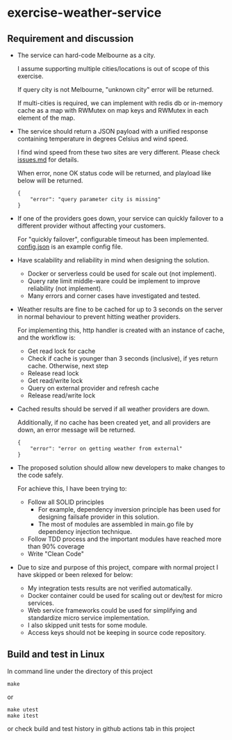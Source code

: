 # exercise-weather-service

## Requirement and discussion

* The service can hard-code Melbourne as a city.

    I assume supporting multiple cities/locations is out of scope of this exercise. 

    If query city is not Melbourne, "unknown city" error will be returned.

    If multi-cities is required, we can implement with redis db or in-memory cache as a map with RWMutex on map keys and RWMutex in each element of the map.

* The service should return a JSON payload with a unified response containing temperature in degrees Celsius and wind speed.

    I find wind speed from these two sites are very different. Please check [issues.md](issues.md) for details.

    When error, none OK status code will be returned, and playload like below will be returned.
    ```
    {
    	"error": "query parameter city is missing"
    }

    ```

* If one of the providers goes down, your service can quickly failover to a different provider without affecting your customers.

    For "quickly failover", configurable timeout has been implemented. [config.json](config.json) is an example config file.

* Have scalability and reliability in mind when designing the solution.
    - Docker or serverless could be used for scale out (not implement).
    - Query rate limit middle-ware could be implement to improve reliability (not implement).
    - Many errors and corner cases have investigated and tested.

* Weather results are fine to be cached for up to 3 seconds on the server in normal behaviour to prevent hitting weather providers.

    For implementing this, http handler is created with an instance of cache, and the workflow is:

    - Get read lock for cache
    - Check if cache is younger than 3 seconds (inclusive), if yes return cache. Otherwise, next step
    - Release read lock
    - Get read/write lock
    - Query on external provider and refresh cache
    - Release read/write lock

* Cached results should be served if all weather providers are down.

    Additionally, if no cache has been created yet, and all providers are down, an error message will be returned.
    ```
    {
	    "error": "error on getting weather from external"
    }
    ```

* The proposed solution should allow new developers to make changes to the code safely.

    For achieve this, I have been trying to:
    
    - Follow all SOLID principles
        - For example, dependency inversion principle has been used for designing failsafe provider in this solution.
        - The most of modules are assembled in main.go file by dependency injection technique.
    - Follow TDD process and the important modules have reached more than 90% coverage
    - Write "Clean Code" 

* Due to size and purpose of this project, compare with normal project I have skipped or been relexed for below:
    - My integration tests results are not verified automatically.
    - Docker container could be used for scaling out or dev/test for micro services.
    - Web service frameworks could be used for simplifying and standardize micro service implementation.
    - I also skipped unit tests for some module.
    - Access keys should not be keeping in source code repository.

## Build and test in Linux

In command line under the directory of this project
```
make
```
or 
```
make utest
make itest
```
or check build and test history in github actions tab in this project
